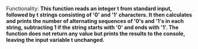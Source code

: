 Functionality: **This function reads an integer t from standard input, followed by t strings consisting of '0' and '1' characters. It then calculates and prints the number of alternating sequences of '0's and '1's in each string, subtracting 1 if the string starts with '0' and ends with '1'. The function does not return any value but prints the results to the console, leaving the input variable t unchanged.**